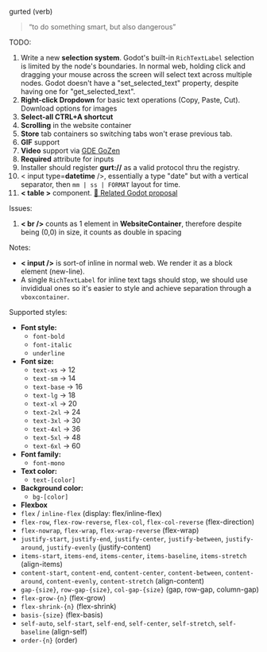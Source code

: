 gurted (verb)
> “to do something smart, but also dangerous”

TODO:
1. Write a new **selection system**. Godot's built-in `RichTextLabel` selection is limited by the node's boundaries. In normal web, holding click and dragging your mouse across the screen will select text across multiple nodes. Godot doesn't have a "set_selected_text" property, despite having one for "get_selected_text".
2. **Right-click Dropdown** for basic text operations (Copy, Paste, Cut). Download options for images
3. **Select-all CTRL+A shortcut**
4. **Scrolling** in the website container
5. **Store** tab containers so switching tabs won't erase previous tab.
6. **GIF** support
7. **Video** support via [GDE GoZen](https://github.com/VoylinsGamedevJourney/gde_gozen)
8. **Required** attribute for inputs
9. Installer should register **gurt://** as a valid protocol thru the registry.
10. < input type=**datetime** />, essentially a type "date" but with a vertical separator, then `mm | ss | FORMAT` layout for time.
11. **< table >** component. [🔗 Related Godot proposal](https://github.com/godotengine/godot-proposals/issues/97)

Issues:
1. **< br />** counts as 1 element in **WebsiteContainer**, therefore despite being (0,0) in size, it counts as double in spacing

Notes:
- **< input />** is sort-of inline in normal web. We render it as a block element (new-line).
- A single `RichTextLabel` for inline text tags should stop, we should use invididual ones so it's easier to style and achieve separation through a `vboxcontainer`.


Supported styles:

- **Font style:**  
  - `font-bold` 
  - `font-italic`
  - `underline`
- **Font size:**  
  - `text-xs` → 12  
  - `text-sm` → 14  
  - `text-base` → 16  
  - `text-lg` → 18  
  - `text-xl` → 20  
  - `text-2xl` → 24  
  - `text-3xl` → 30  
  - `text-4xl` → 36  
  - `text-5xl` → 48  
  - `text-6xl` → 60
- **Font family:**  
  - `font-mono`
- **Text color:**  
  - `text-[color]`
- **Background color:**  
  - `bg-[color]`
- **Flexbox**
- `flex` / `inline-flex` (display: flex/inline-flex)
- `flex-row`, `flex-row-reverse`, `flex-col`, `flex-col-reverse` (flex-direction)
- `flex-nowrap`, `flex-wrap`, `flex-wrap-reverse` (flex-wrap)
- `justify-start`, `justify-end`, `justify-center`, `justify-between`, `justify-around`, `justify-evenly` (justify-content)
- `items-start`, `items-end`, `items-center`, `items-baseline`, `items-stretch` (align-items)
- `content-start`, `content-end`, `content-center`, `content-between`, `content-around`, `content-evenly`, `content-stretch` (align-content)
- `gap-{size}`, `row-gap-{size}`, `col-gap-{size}` (gap, row-gap, column-gap)
- `flex-grow-{n}` (flex-grow)
- `flex-shrink-{n}` (flex-shrink)
- `basis-{size}` (flex-basis)
- `self-auto`, `self-start`, `self-end`, `self-center`, `self-stretch`, `self-baseline` (align-self)
- `order-{n}` (order)